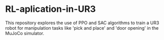 # RL-aplication-in-UR3
This repository explores the use of PPO and SAC algorithms to train a UR3 robot for manipulation tasks like 'pick and place' and 'door opening' in the MuJoCo simulator.
